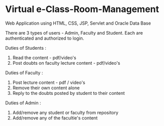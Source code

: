 # Virtual e-Class-Room-Management
Web Application using HTML, CSS, JSP, Servlet and Oracle Data Base

There are 3 types of users - Admin, Faculty and Student. Each are authenticated and authorized to login.

Duties of Students :
1. Read the content - pdf/video's
2. Post doubts on faculty lecture content - pdf/video's

Duties of Faculty :
1. Post lecture content - pdf / video's
2. Remove their own content alone
3. Reply to the doubts posted by student to their content

Duties of Admin :

1. Add/remove any student or faculty from repository
2. Add/remove any of the facultie's content

